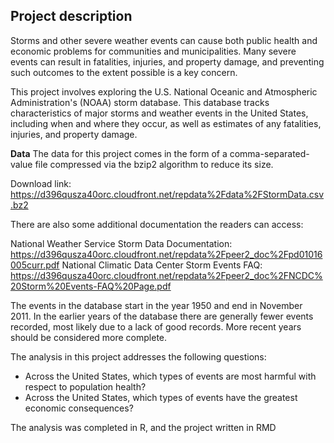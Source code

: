 ## Project description 

Storms and other severe weather events can cause both public health and economic problems for communities and municipalities. Many severe events can result in fatalities, injuries, and property damage, and preventing such outcomes to the extent possible is a key concern.

This project involves exploring the U.S. National Oceanic and Atmospheric Administration's (NOAA) storm database. This database tracks characteristics of major storms and weather events in the United States, including when and where they occur, as well as estimates of any fatalities, injuries, and property damage.

**Data**
The data for this project comes in the form of a comma-separated-value file compressed via the bzip2 algorithm to reduce its size. 

Download link: https://d396qusza40orc.cloudfront.net/repdata%2Fdata%2FStormData.csv.bz2 

There are also some additional documentation the readers can access: 

National Weather Service Storm Data Documentation: https://d396qusza40orc.cloudfront.net/repdata%2Fpeer2_doc%2Fpd01016005curr.pdf 
National Climatic Data Center Storm Events FAQ: https://d396qusza40orc.cloudfront.net/repdata%2Fpeer2_doc%2FNCDC%20Storm%20Events-FAQ%20Page.pdf 

The events in the database start in the year 1950 and end in November 2011. In the earlier years of the database there are generally fewer events recorded, most likely due to a lack of good records. More recent years should be considered more complete.

The analysis in this project addresses the following questions: 

- Across the United States, which types of events are most harmful with respect to population health?
- Across the United States, which types of events have the greatest economic consequences?

The analysis was completed in R, and the project written in RMD

